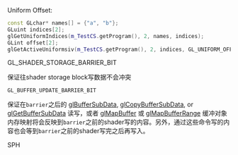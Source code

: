 Uniform Offset: 

```c++
const GLchar* names[] = {"a", "b"};
GLuint indices[2];
glGetUniformIndices(m_TestCS.getProgram(), 2, names, indices);
GLint offset[2];
glGetActiveUniformsiv(m_TestCS.getProgram(), 2, indices, GL_UNIFORM_OFFSET, offset);
```



GL_SHADER_STORAGE_BARRIER_BIT

保证往shader storage block写数据不会冲突



`GL_BUFFER_UPDATE_BARRIER_BIT`

保证在`barrier`之后的 [glBufferSubData](https://registry.khronos.org/OpenGL-Refpages/gl4/html/glBufferSubData.xhtml), [glCopyBufferSubData](https://registry.khronos.org/OpenGL-Refpages/gl4/html/glCopyBufferSubData.xhtml), or [glGetBufferSubData](https://registry.khronos.org/OpenGL-Refpages/gl4/html/glGetBufferSubData.xhtml) 读写，或者 [glMapBuffer](https://registry.khronos.org/OpenGL-Refpages/gl4/html/glMapBuffer.xhtml) 或 [glMapBufferRange](https://registry.khronos.org/OpenGL-Refpages/gl4/html/glMapBufferRange.xhtml) 缓冲对象内存映射将会反映到`barrier`之前的shader写的内容。另外，通过这些命令写的内容也会等到`barrier`之前的shader写完之后再写入。



SPH